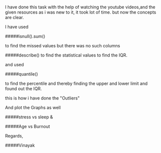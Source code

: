 I have done this task with the help of watching the youtube videos,and the given resources
as i was new to it, it took lot of time.
but now the concepts are clear.


I have used
 

#####isnull().sum()


to find the missed values but there was no such columns


#####describe()
to find the statistical values to find the IQR.


and used 


#####quantile() 

to find the percentile and thereby finding the upper and lower limit 
and found out the IQR.


this is how i have done the "Outliers"


And plot the Graphs as well


#####stress vs sleep &


#####Age vs Burnout


Regards,


#####Vinayak
